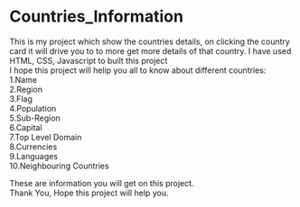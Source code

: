 # Countries_Information
This is my project which show the countries details, on clicking the country card it will drive you to to more get more details of that country. I have used HTML, CSS, Javascript to built this project
<br>
I hope this project will helip you all to know about different countries:
<br>
1.Name <br>
2.Region<br>
3.Flag<br>
4.Population<br>
5.Sub-Region<br>
6.Capital<br>
7.Top Level Domain<br>
8.Currencies<br>
9.Languages<br>
10.Neighbouring Countries<br>

These are information you will get on this project.
<br>
Thank You, Hope this project will help you.
